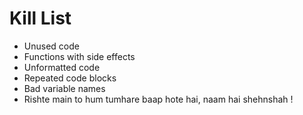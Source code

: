 Kill List
=========
* Unused code
* Functions with side effects
* Unformatted code
* Repeated code blocks
* Bad variable names
* Rishte main to hum tumhare baap hote hai, naam hai shehnshah !
